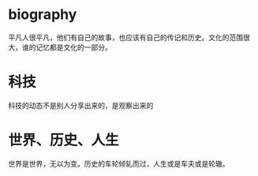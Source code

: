 # biography
平凡人很平凡，他们有自己的故事，也应该有自己的传记和历史。文化的范围很大，谁的记忆都是文化的一部分。

# 科技
科技的动态不是别人分享出来的，是观察出来的

# 世界、历史、人生
世界是世界，无以为变。历史的车轮倾轧而过，人生或是车夫或是轮辙。